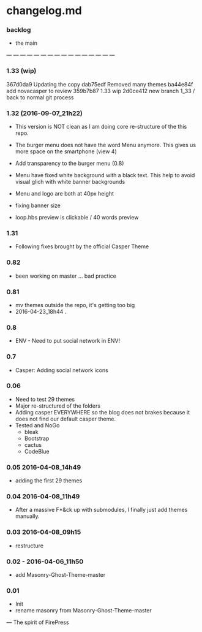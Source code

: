 # changelog.md

### backlog
- the main 

— — — — — — — — — — — — — — — —

### 1.33 (wip)

367d0da9 Updating the copy
dab75edf Removed many themes
ba44e84f add novacasper to review
359b7b87 1.33 wip
2d0ce412 new branch 1_33 / back to normal git process

### 1.32 (2016-09-07_21h22)

- This version is NOT clean as I am doing core re-structure of the this repo. 

- The burger menu does not have the word Menu anymore. This gives us more space on the smartphone (view 4)
- Add transparency to the burger menu (0.8)
- Menu have fixed white background with a black text. This help to avoid visual glich with white banner backgrounds
- Menu and logo are both at 40px height
- fixing banner size
- loop.hbs preview is clickable / 40 words preview

### 1.31
- Following fixes brought by the official Casper Theme

### 0.82
- been working on master ... bad practice

### 0.81
- mv themes outside the repo, it's getting too big
- 2016-04-23_18h44 .

### 0.8
- ENV - Need to put social network in ENV!

### 0.7
- Casper: Adding social network icons

### 0.06
- Need to test 29 themes
- Major re-structured of the folders
- Adding casper EVERYWHERE so the blog does not brakes because it does not find our default casper theme.
- Tested and NoGo
	- bleak
	- Bootstrap
	- cactus
	- CodeBlue

### 0.05 2016-04-08_14h49
- adding the first 29 themes

### 0.04 2016-04-08_11h49
- After a massive F*&ck up with submodules, I finally just add themes manually.

### 0.03 2016-04-08_09h15
- restructure

### 0.02 - 2016-04-06_11h50
- add Masonry-Ghost-Theme-master

### 0.01
- Init
- rename masonry from Masonry-Ghost-Theme-master

— The spirit of FirePress